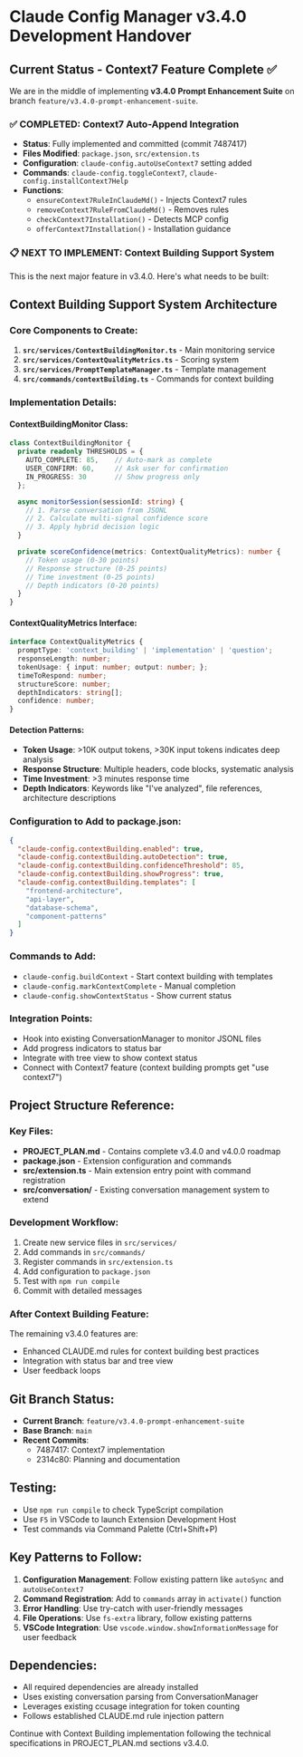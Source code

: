 # Claude Config Manager v3.4.0 Development Handover

## Current Status - Context7 Feature Complete ✅

We are in the middle of implementing **v3.4.0 Prompt Enhancement Suite** on branch `feature/v3.4.0-prompt-enhancement-suite`.

### ✅ COMPLETED: Context7 Auto-Append Integration
- **Status**: Fully implemented and committed (commit 7487417)
- **Files Modified**: `package.json`, `src/extension.ts`
- **Configuration**: `claude-config.autoUseContext7` setting added
- **Commands**: `claude-config.toggleContext7`, `claude-config.installContext7Help`
- **Functions**: 
  - `ensureContext7RuleInClaudeMd()` - Injects Context7 rules
  - `removeContext7RuleFromClaudeMd()` - Removes rules
  - `checkContext7Installation()` - Detects MCP config
  - `offerContext7Installation()` - Installation guidance

### 📋 NEXT TO IMPLEMENT: Context Building Support System

This is the next major feature in v3.4.0. Here's what needs to be built:

## Context Building Support System Architecture

### Core Components to Create:

1. **`src/services/ContextBuildingMonitor.ts`** - Main monitoring service
2. **`src/services/ContextQualityMetrics.ts`** - Scoring system  
3. **`src/services/PromptTemplateManager.ts`** - Template management
4. **`src/commands/contextBuilding.ts`** - Commands for context building

### Implementation Details:

#### ContextBuildingMonitor Class:
```typescript
class ContextBuildingMonitor {
  private readonly THRESHOLDS = {
    AUTO_COMPLETE: 85,    // Auto-mark as complete
    USER_CONFIRM: 60,     // Ask user for confirmation
    IN_PROGRESS: 30       // Show progress only
  };

  async monitorSession(sessionId: string) {
    // 1. Parse conversation from JSONL
    // 2. Calculate multi-signal confidence score
    // 3. Apply hybrid decision logic
  }

  private scoreConfidence(metrics: ContextQualityMetrics): number {
    // Token usage (0-30 points)
    // Response structure (0-25 points)  
    // Time investment (0-25 points)
    // Depth indicators (0-20 points)
  }
}
```

#### ContextQualityMetrics Interface:
```typescript
interface ContextQualityMetrics {
  promptType: 'context_building' | 'implementation' | 'question';
  responseLength: number;
  tokenUsage: { input: number; output: number; };
  timeToRespond: number;
  structureScore: number;
  depthIndicators: string[];
  confidence: number;
}
```

#### Detection Patterns:
- **Token Usage**: >10K output tokens, >30K input tokens indicates deep analysis
- **Response Structure**: Multiple headers, code blocks, systematic analysis
- **Time Investment**: >3 minutes response time  
- **Depth Indicators**: Keywords like "I've analyzed", file references, architecture descriptions

### Configuration to Add to package.json:
```json
{
  "claude-config.contextBuilding.enabled": true,
  "claude-config.contextBuilding.autoDetection": true,
  "claude-config.contextBuilding.confidenceThreshold": 85,
  "claude-config.contextBuilding.showProgress": true,
  "claude-config.contextBuilding.templates": [
    "frontend-architecture",
    "api-layer", 
    "database-schema",
    "component-patterns"
  ]
}
```

### Commands to Add:
- `claude-config.buildContext` - Start context building with templates
- `claude-config.markContextComplete` - Manual completion
- `claude-config.showContextStatus` - Show current status

### Integration Points:
- Hook into existing ConversationManager to monitor JSONL files
- Add progress indicators to status bar
- Integrate with tree view to show context status
- Connect with Context7 feature (context building prompts get "use context7")

## Project Structure Reference:

### Key Files:
- **PROJECT_PLAN.md** - Contains complete v3.4.0 and v4.0.0 roadmap
- **package.json** - Extension configuration and commands
- **src/extension.ts** - Main extension entry point with command registration
- **src/conversation/** - Existing conversation management system to extend

### Development Workflow:
1. Create new service files in `src/services/`
2. Add commands in `src/commands/`
3. Register commands in `src/extension.ts`
4. Add configuration to `package.json`
5. Test with `npm run compile`
6. Commit with detailed messages

### After Context Building Feature:
The remaining v3.4.0 features are:
- Enhanced CLAUDE.md rules for context building best practices
- Integration with status bar and tree view
- User feedback loops

## Git Branch Status:
- **Current Branch**: `feature/v3.4.0-prompt-enhancement-suite`
- **Base Branch**: `main`
- **Recent Commits**: 
  - 7487417: Context7 implementation
  - 2314c80: Planning and documentation

## Testing:
- Use `npm run compile` to check TypeScript compilation
- Use `F5` in VSCode to launch Extension Development Host
- Test commands via Command Palette (Ctrl+Shift+P)

## Key Patterns to Follow:
1. **Configuration Management**: Follow existing pattern like `autoSync` and `autoUseContext7`
2. **Command Registration**: Add to `commands` array in `activate()` function
3. **Error Handling**: Use try-catch with user-friendly messages
4. **File Operations**: Use `fs-extra` library, follow existing patterns
5. **VSCode Integration**: Use `vscode.window.showInformationMessage` for user feedback

## Dependencies:
- All required dependencies are already installed
- Uses existing conversation parsing from ConversationManager
- Leverages existing ccusage integration for token counting
- Follows established CLAUDE.md rule injection pattern

Continue with Context Building implementation following the technical specifications in PROJECT_PLAN.md sections v3.4.0.